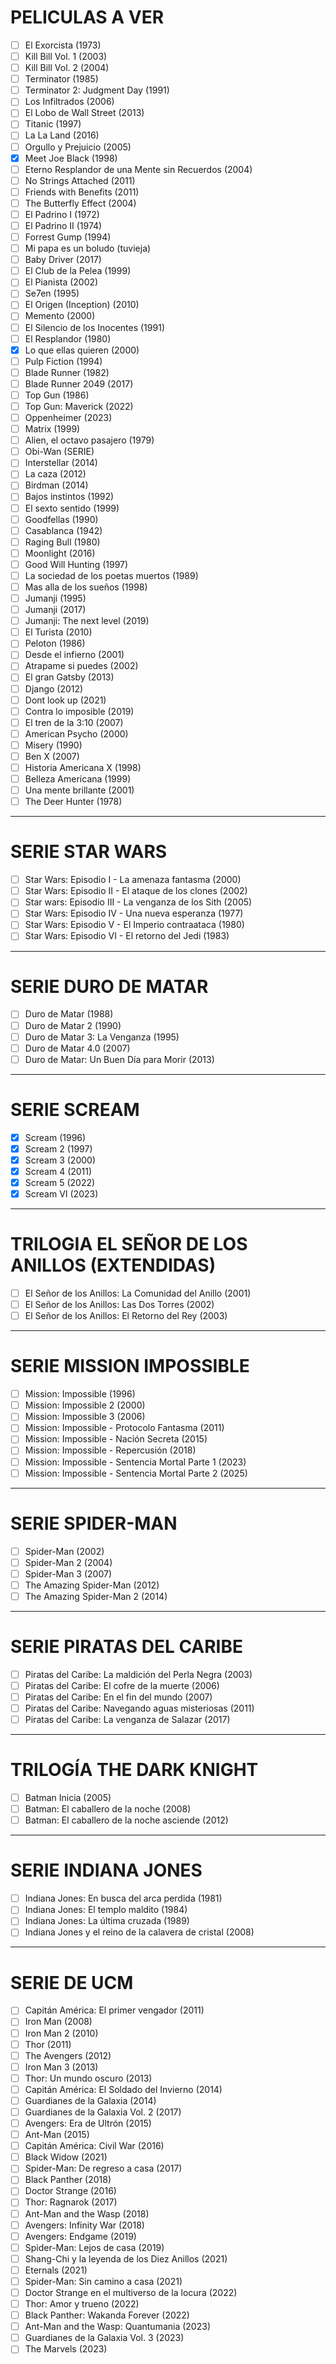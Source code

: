 # PELICULAS A VER
- [ ] El Exorcista (1973)
- [ ] Kill Bill Vol. 1 (2003)
- [ ] Kill Bill Vol. 2 (2004)
- [ ] Terminator (1985)
- [ ] Terminator 2: Judgment Day (1991)
- [ ] Los Infiltrados (2006)
- [ ] El Lobo de Wall Street (2013)
- [ ] Titanic (1997)
- [ ] La La Land (2016)
- [ ] Orgullo y Prejuicio (2005)
- [x] Meet Joe Black (1998)
- [ ] Eterno Resplandor de una Mente sin Recuerdos (2004)
- [ ] No Strings Attached (2011)
- [ ] Friends with Benefits (2011)
- [ ] The Butterfly Effect (2004)
- [ ] El Padrino I (1972)
- [ ] El Padrino II (1974)
- [ ] Forrest Gump (1994)
- [ ] Mi papa es un boludo (tuvieja)
- [ ] Baby Driver (2017)
- [ ] El Club de la Pelea (1999)
- [ ] El Pianista (2002)
- [ ] Se7en (1995)
- [ ] El Origen (Inception) (2010)
- [ ] Memento (2000)
- [ ] El Silencio de los Inocentes (1991)
- [ ] El Resplandor (1980)
- [x] Lo que ellas quieren (2000)
- [ ] Pulp Fiction (1994)
- [ ] Blade Runner (1982)
- [ ] Blade Runner 2049 (2017)
- [ ] Top Gun (1986)
- [ ] Top Gun: Maverick (2022)
- [ ] Oppenheimer (2023)
- [ ] Matrix (1999)
- [ ] Alien, el octavo pasajero (1979)
- [ ] Obi-Wan (SERIE)
- [ ] Interstellar (2014)
- [ ] La caza (2012)
- [ ] Birdman (2014)
- [ ] Bajos instintos (1992)
- [ ] El sexto sentido (1999)
- [ ] Goodfellas (1990)
- [ ] Casablanca (1942)
- [ ] Raging Bull (1980)
- [ ] Moonlight (2016)
- [ ] Good Will Hunting (1997)
- [ ] La sociedad de los poetas muertos (1989)
- [ ] Mas alla de los sueños (1998)
- [ ] Jumanji (1995)
- [ ] Jumanji (2017)
- [ ] Jumanji: The next level (2019)
- [ ] El Turista (2010)
- [ ] Peloton (1986)
- [ ] Desde el infierno (2001)
- [ ] Atrapame si puedes (2002)
- [ ] El gran Gatsby (2013)
- [ ] Django (2012)
- [ ] Dont look up (2021)
- [ ] Contra lo imposible (2019)
- [ ] El tren de la 3:10 (2007)
- [ ] American Psycho (2000)
- [ ] Misery (1990)
- [ ] Ben X (2007)
- [ ] Historia Americana X (1998)
- [ ] Belleza Americana (1999)
- [ ] Una mente brillante (2001)
- [ ] The Deer Hunter (1978)

---  
  
# SERIE STAR WARS
- [ ] Star Wars: Episodio I - La amenaza fantasma (2000)
- [ ] Star Wars: Episodio II - El ataque de los clones (2002)
- [ ] Star wars: Episodio III - La venganza de los Sith (2005)
- [ ] Star Wars: Episodio IV - Una nueva esperanza (1977)
- [ ] Star Wars: Episodio V - El Imperio contraataca (1980)
- [ ] Star Wars: Episodio VI - El retorno del Jedi (1983)  
  
---  
  
# SERIE DURO DE MATAR
- [ ] Duro de Matar (1988)
- [ ] Duro de Matar 2 (1990)
- [ ] Duro de Matar 3: La Venganza (1995)
- [ ] Duro de Matar 4.0 (2007)
- [ ] Duro de Matar: Un Buen Día para Morir (2013)
  
---  
  
# SERIE SCREAM
- [x] Scream (1996)
- [x] Scream 2 (1997)
- [x] Scream 3 (2000)
- [x] Scream 4 (2011)
- [x] Scream 5 (2022)
- [x] Scream VI (2023)
  
---  
  
# TRILOGIA EL SEÑOR DE LOS ANILLOS (EXTENDIDAS)
- [ ] El Señor de los Anillos: La Comunidad del Anillo (2001)
- [ ] El Señor de los Anillos: Las Dos Torres (2002)
- [ ] El Señor de los Anillos: El Retorno del Rey (2003)
  
---  
  
# SERIE MISSION IMPOSSIBLE
- [ ] Mission: Impossible (1996)
- [ ] Mission: Impossible 2 (2000)
- [ ] Mission: Impossible 3 (2006)
- [ ] Mission: Impossible - Protocolo Fantasma (2011)
- [ ] Mission: Impossible - Nación Secreta (2015)
- [ ] Mission: Impossible - Repercusión (2018)
- [ ] Mission: Impossible - Sentencia Mortal Parte 1 (2023)
- [ ] Mission: Impossible - Sentencia Mortal Parte 2 (2025)
  
---  
  
# SERIE SPIDER-MAN
- [ ] Spider-Man (2002)
- [ ] Spider-Man 2 (2004)
- [ ] Spider-Man 3 (2007)
- [ ] The Amazing Spider-Man (2012)
- [ ] The Amazing Spider-Man 2 (2014)
  
---  
  
# SERIE PIRATAS DEL CARIBE
- [ ] Piratas del Caribe: La maldición del Perla Negra (2003)
- [ ] Piratas del Caribe: El cofre de la muerte (2006)
- [ ] Piratas del Caribe: En el fin del mundo (2007)
- [ ] Piratas del Caribe: Navegando aguas misteriosas (2011)
- [ ] Piratas del Caribe: La venganza de Salazar (2017)
  
---  
  
# TRILOGÍA THE DARK KNIGHT
- [ ] Batman Inicia (2005)
- [ ] Batman: El caballero de la noche (2008)
- [ ] Batman: El caballero de la noche asciende (2012)
  
---  
  
# SERIE INDIANA JONES
- [ ] Indiana Jones: En busca del arca perdida (1981)
- [ ] Indiana Jones: El templo maldito (1984)
- [ ] Indiana Jones: La última cruzada (1989)
- [ ] Indiana Jones y el reino de la calavera de cristal (2008)
  
---  
  
# SERIE DE UCM
- [ ] Capitán América: El primer vengador (2011)
- [ ] Iron Man (2008)
- [ ] Iron Man 2 (2010)
- [ ] Thor (2011)
- [ ] The Avengers (2012)
- [ ] Iron Man 3 (2013)
- [ ] Thor: Un mundo oscuro (2013)
- [ ] Capitán América: El Soldado del Invierno (2014)
- [ ] Guardianes de la Galaxia (2014)
- [ ] Guardianes de la Galaxia Vol. 2 (2017)
- [ ] Avengers: Era de Ultrón (2015)
- [ ] Ant-Man (2015)
- [ ] Capitán América: Civil War (2016)
- [ ] Black Widow (2021)
- [ ] Spider-Man: De regreso a casa (2017)
- [ ] Black Panther (2018)
- [ ] Doctor Strange (2016)
- [ ] Thor: Ragnarok (2017) 
- [ ] Ant-Man and the Wasp (2018)
- [ ] Avengers: Infinity War (2018)
- [ ] Avengers: Endgame (2019)
- [ ] Spider-Man: Lejos de casa (2019)
- [ ] Shang-Chi y la leyenda de los Diez Anillos (2021)
- [ ] Eternals (2021)
- [ ] Spider-Man: Sin camino a casa (2021)
- [ ] Doctor Strange en el multiverso de la locura (2022)
- [ ] Thor: Amor y trueno (2022)
- [ ] Black Panther: Wakanda Forever (2022)
- [ ] Ant-Man and the Wasp: Quantumania (2023)
- [ ] Guardianes de la Galaxia Vol. 3 (2023)
- [ ] The Marvels (2023)